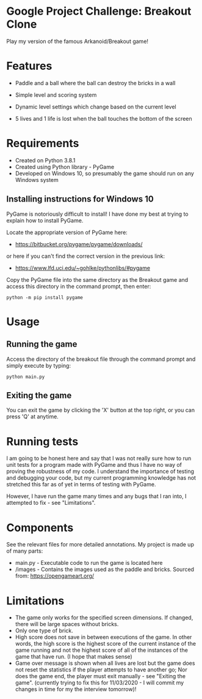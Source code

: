 # Google Project Challenge: Breakout Clone

Play my version of the famous Arkanoid/Breakout game!

# Features
- Paddle and a ball where the ball can destroy the bricks in a wall

- Simple level and scoring system
- Dynamic level settings which change based on the current level

- 5 lives and 1 life is lost when the ball touches the bottom of the screen

# Requirements
- Created on Python 3.8.1
- Created using Python library - PyGame
- Developed on Windows 10, so presumably the game should run on any Windows system

## Installing instructions for Windows 10
PyGame is notoriously difficult to install! I have done my best at trying to explain how to install PyGame.


Locate the appropriate version of PyGame here:
- https://bitbucket.org/pygame/pygame/downloads/

or here if you can't find the correct version in the previous link:

- https://www.lfd.uci.edu/~gohlke/pythonlibs/#pygame

Copy the PyGame file into the same directory as the Breakout game and access this directory in the command prompt, then enter:
```
python -m pip install pygame
```

# Usage
## Running the game
Access the directory of the breakout file through the command prompt and simply execute by typing:
```
python main.py
```

## Exiting the game
You can exit the game by clicking the 'X' button at the top right, or you can press 'Q' at anytime.

# Running tests
I am going to be honest here and say that I was not really sure how to run unit tests for a program made with PyGame and thus I have no way of proving the robustness of my code. I understand the importance of testing and debugging your code, but my current programming knowledge has not stretched this far as of yet in terms of testing with PyGame.

However, I have run the game many times and any bugs that I ran into, I attempted to fix - see "Limitations".

# Components
See the relevant files for more detailed annotations. My project is made up of many parts:

- main.py - Executable code to run the game is located here
- /images - Contains the images used as the paddle and bricks. Sourced from: https://opengameart.org/

# Limitations
- The game only works for the specified screen dimensions. If changed, there will be large spaces without bricks.
- Only one type of brick.
- High score does not save in between executions of the game. In other words, the high score is the highest score of the current instance of the game running and not the highest score of all of the instances of the game that have run. (I hope that makes sense)
- Game over message is shown when all lives are lost but the game does not reset the statistics if the player attempts to have another go; Nor does the game end, the player must exit manually - see "Exiting the game". (currently trying to fix this for 11/03/2020 - I will commit my changes in time for my the interview tomorrow)!
